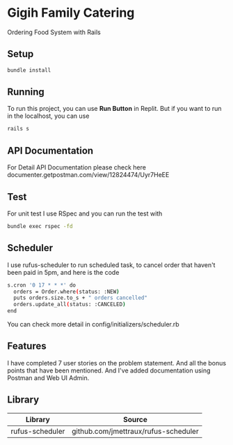# Gigih Family Catering
Ordering Food System with Rails

## Setup
```sh
bundle install
```

## Running
To run this project, you can use **Run Button** in Replit.
But if you want to run in the localhost, you can use
```sh
rails s
```

## API Documentation
For Detail API Documentation please check here
documenter.getpostman.com/view/12824474/Uyr7HeEE


## Test
For unit test I use RSpec and you can run the test with
```sh
bundle exec rspec -fd
```

## Scheduler
I use rufus-scheduler to run scheduled task, to cancel order that haven't been paid in 5pm, and here is the code
```sh
s.cron '0 17 * * *' do
  orders = Order.where(status: :NEW)  
  puts orders.size.to_s + " orders cancelled"
  orders.update_all(status: :CANCELED)
end
```
You can check more detail in config/initializers/scheduler.rb

## Features
I have completed 7 user stories on the problem statement. And all the bonus points that have been mentioned. And I've added documentation using Postman and Web UI Admin.

## Library

| Library | Source |
| ------ | ------ |
| rufus-scheduler | github.com/jmettraux/rufus-scheduler |